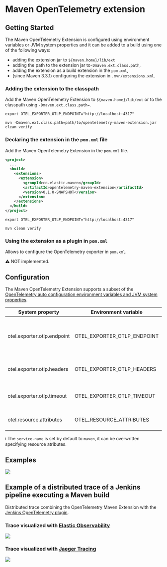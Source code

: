 # Maven OpenTelemetry extension

## Getting Started

The Maven OpenTelemetry Extension is configured using environment variables or JVM system properties and it can be added to a build using one of the following ways:
* adding the extension jar to `${maven.home}/lib/ext`
* adding the path to the extension jar to`-Dmaven.ext.class.path`,
* adding the extension as a build extension in the `pom.xml`,
* (since Maven 3.3.1) configuring the extension in `.mvn/extensions.xml`.


### Adding the extension to the classpath

Add the Maven OpenTelemetry Extension to `${maven.home}/lib/ext` or to the classpath using `-Dmaven.ext.class.path=`.

```
export OTEL_EXPORTER_OTLP_ENDPOINT="http://localhost:4317"

mvn -Dmaven.ext.class.path=path/to/opentelemetry-maven-extension.jar clean verify
```

### Declaring the extension in the `pom.xml` file

Add the Maven OpenTelemetry Extension in the `pom.xml` file.

```xml
<project>
  ...
  <build>
    <extensions>
      <extension>
        <groupId>co.elastic.maven</groupId>
        <artifactId>opentelemetry-maven-extension</artifactId>
        <version>0.1.0-SNAPSHOT</version>
      </extension>
    </extensions>
  </build>
</project>
```

```
export OTEL_EXPORTER_OTLP_ENDPOINT="http://localhost:4317"

mvn clean verify
```

### Using the extension as a plugin in `pom.xml`

Allows to configure the OpenTelemetry exporter in `pom.xml`.

⚠️ NOT implemented.

## Configuration

The Maven OpenTelemetry Extension supports a subset of the [OpenTelemetry auto configuration environment variables and JVM system properties](https://github.com/open-telemetry/opentelemetry-java/tree/main/sdk-extensions/autoconfigure).

| System property              | Environment variable        | Description                                                               |
|------------------------------|-----------------------------|---------------------------------------------------------------------------|
| otel.exporter.otlp.endpoint  | OTEL_EXPORTER_OTLP_ENDPOINT | The OTLP traces and metrics endpoint to connect to. Must be a URL with a scheme of either `http` or `https` based on the use of TLS. Example `http://localhost:4317`.            |
| otel.exporter.otlp.headers   | OTEL_EXPORTER_OTLP_HEADERS  | Key-value pairs separated by commas to pass as request headers on OTLP trace and metrics requests.        |
| otel.exporter.otlp.timeout   | OTEL_EXPORTER_OTLP_TIMEOUT  | The maximum waiting time, in milliseconds, allowed to send each OTLP trace and metric batch. Default is `10000`.  |
| otel.resource.attributes | OTEL_RESOURCE_ATTRIBUTES | Specify resource attributes in the following format: key1=val1,key2=val2,key3=val3 |


ℹ️ The `service.name` is set by default to `maven`, it can be overwritten specifying resource atributes.


## Examples

![](https://github.com/cyrille-leclerc/maven-opentelemetry-extension/raw/main/docs/images/maven-execution-trace-jaeger.png)



## Example of a distributed trace of a Jenkins pipeline executing a Maven build

Distributed trace combining the OpenTelemetry Maven Extension with the [Jenkins OpenTelemetry plugin](https://plugins.jenkins.io/opentelemetry/).

### Trace visualized with [Elastic Observability](https://www.elastic.co/observability)

![](https://raw.githubusercontent.com/cyrille-leclerc/opentelemetry-maven-extension/main/docs/images/jenkins-maven-execution-trace-elastic.png)

### Trace visualized with [Jaeger Tracing](https://www.jaegertracing.io/)

![](https://raw.githubusercontent.com/cyrille-leclerc/opentelemetry-maven-extension/main/docs/images/jenkins-maven-execution-trace-jaeger.png)

